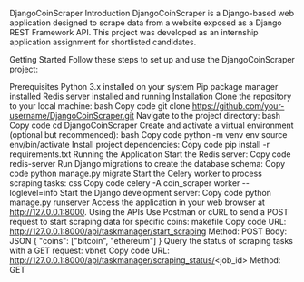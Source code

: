 DjangoCoinScraper
Introduction
DjangoCoinScraper is a Django-based web application designed to scrape data from a website exposed as a Django REST Framework API. This project was developed as an internship application assignment for shortlisted candidates.

Getting Started
Follow these steps to set up and use the DjangoCoinScraper project:

Prerequisites
Python 3.x installed on your system
Pip package manager installed
Redis server installed and running
Installation
Clone the repository to your local machine:
bash
Copy code
git clone https://github.com/your-username/DjangoCoinScraper.git
Navigate to the project directory:
bash
Copy code
cd DjangoCoinScraper
Create and activate a virtual environment (optional but recommended):
bash
Copy code
python -m venv env
source env/bin/activate
Install project dependencies:
Copy code
pip install -r requirements.txt
Running the Application
Start the Redis server:
Copy code
redis-server
Run Django migrations to create the database schema:
Copy code
python manage.py migrate
Start the Celery worker to process scraping tasks:
css
Copy code
celery -A coin_scraper worker --loglevel=info
Start the Django development server:
Copy code
python manage.py runserver
Access the application in your web browser at http://127.0.0.1:8000.
Using the APIs
Use Postman or cURL to send a POST request to start scraping data for specific coins:
makefile
Copy code
URL: http://127.0.0.1:8000/api/taskmanager/start_scraping
Method: POST
Body: JSON
{
  "coins": ["bitcoin", "ethereum"]
}
Query the status of scraping tasks with a GET request:
vbnet
Copy code
URL: http://127.0.0.1:8000/api/taskmanager/scraping_status/<job_id>
Method: GET